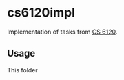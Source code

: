 # cs6120impl

Implementation of tasks from [CS 6120](https://www.cs.cornell.edu/courses/cs6120/2022sp/).

## Usage
This folder